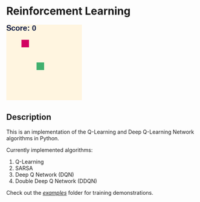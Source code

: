 # Reinforcement Learning

![Alternative text](images/snake-dqn-render.gif)


## Description
This is an implementation of the Q-Learning and Deep Q-Learning Network algorithms in Python.

Сurrently implemented algorithms:       
1. Q-Learning
2. SARSA    
4. Deep Q Network (DQN)
5. Double Deep Q Network (DDQN)

Check out the *[examples](/examples)* folder for training demonstrations.


